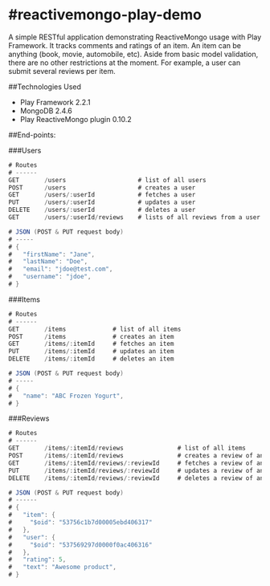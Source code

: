 #reactivemongo-play-demo
========================
A simple RESTful application demonstrating ReactiveMongo usage with Play Framework.  It tracks comments and ratings of an item.  An item can be anything (book, movie, automobile, etc).  Aside from basic model validation, there are no other restrictions at the moment.  For example, a user can submit several reviews per item.

##Technologies Used
* Play Framework 2.2.1
* MongoDB 2.4.6
* Play ReactiveMongo plugin 0.10.2

##End-points:

###Users
```scala
# Routes
# ------
GET       /users                    # list of all users                
POST      /users                    # creates a user    
GET       /users/:userId            # fetches a user       
PUT       /users/:userId            # updates a user       
DELETE    /users/:userId            # deletes a user
GET       /users/:userId/reviews    # lists of all reviews from a user

# JSON (POST & PUT request body)
# ----- 
# {
#   "firstName": "Jane",
#   "lastName": "Doe",
#   "email": "jdoe@test.com",
#   "username": "jdoe",
# }
```

###Items
```scala
# Routes
# ------
GET       /items             # list of all items                
POST      /items             # creates an item    
GET       /items/:itemId     # fetches an item       
PUT       /items/:itemId     # updates an item       
DELETE    /items/:itemId     # deletes an item

# JSON (POST & PUT request body)
# ----- 
# {
#   "name": "ABC Frozen Yogurt",
# }
```

###Reviews
```scala
# Routes
# ------
GET       /items/:itemId/reviews               # list of all items                
POST      /items/:itemId/reviews               # creates a review of an item    
GET       /items/:itemId/reviews/:reviewId     # fetches a review of an item      
PUT       /items/:itemId/reviews/:reviewId     # updates a review of an item        
DELETE    /items/:itemId/reviews/:reviewId     # deletes a review of an item 

# JSON (POST & PUT request body)
# ------
# {
#   "item": {
#     "$oid": "53756c1b7d00005ebd406317"
#   },
#   "user": {
#     "$oid": "537569297d0000f0ac406316"
#   },
#   "rating": 5,
#   "text": "Awesome product",
# }
```
